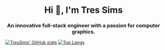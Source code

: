 <h1 align="center">Hi 👋, I'm Tres Sims</h1>
<h3 align="center">An innovative full-stack engineer with a passion for computer graphics.</h3>


[![TresSims' GitHub stats](https://github-readme-stats-five-lilac-15.vercel.app/api?username=TresSims&show_icons=true&theme=tokyonight&show=prs_merged)](https://github.com/anuraghazra/github-readme-stats) [![Top Langs](https://github-readme-stats-five-lilac-15.vercel.app/api/top-langs/?username=TresSims&layout=donut&theme=tokyonight&hide=css,handlebars)](https://github.com/anuraghazra/github-readme-stats)
